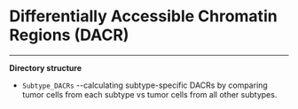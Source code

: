 # Differentially Accessible Chromatin Regions (DACR)

---

**Directory structure**

* `Subtype_DACRs` --calculating subtype-specific DACRs by comparing tumor cells from each subtype vs tumor cells from all other subtypes.

